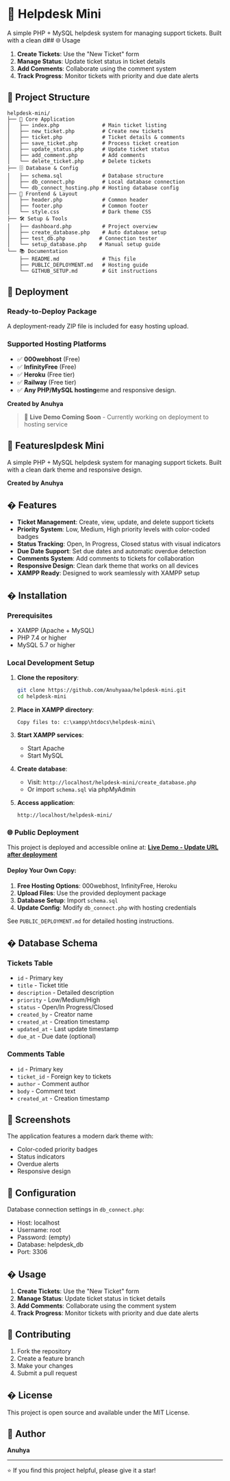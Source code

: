 # 🎫 Helpdesk Mini

A simple PHP + MySQL helpdesk system for managing support tickets. Built with a clean d## 🌐 Usage

1. **Create Tickets**: Use the "New Ticket" form
2. **Manage Status**: Update ticket status in ticket details
3. **Add Comments**: Collaborate using the comment system
4. **Track Progress**: Monitor tickets with priority and due date alerts

## 📁 Project Structure

```
helpdesk-mini/
├── 📄 Core Application
│   ├── index.php              # Main ticket listing
│   ├── new_ticket.php         # Create new tickets  
│   ├── ticket.php             # Ticket details & comments
│   ├── save_ticket.php        # Process ticket creation
│   ├── update_status.php      # Update ticket status
│   ├── add_comment.php        # Add comments
│   └── delete_ticket.php      # Delete tickets
├── 🗄️ Database & Config
│   ├── schema.sql             # Database structure
│   ├── db_connect.php         # Local database connection
│   └── db_connect_hosting.php # Hosting database config
├── 🎨 Frontend & Layout
│   ├── header.php             # Common header
│   ├── footer.php             # Common footer
│   └── style.css              # Dark theme CSS
├── 🛠️ Setup & Tools
│   ├── dashboard.php          # Project overview
│   ├── create_database.php    # Auto database setup
│   ├── test_db.php           # Connection tester
│   └── setup_database.php    # Manual setup guide
└── 📚 Documentation
    ├── README.md              # This file
    ├── PUBLIC_DEPLOYMENT.md   # Hosting guide
    └── GITHUB_SETUP.md        # Git instructions
```

## 🚀 Deployment

### Ready-to-Deploy Package
A deployment-ready ZIP file is included for easy hosting upload.

### Supported Hosting Platforms
- ✅ **000webhost** (Free)
- ✅ **InfinityFree** (Free) 
- ✅ **Heroku** (Free tier)
- ✅ **Railway** (Free tier)
- ✅ **Any PHP/MySQL hosting**eme and responsive design.

**Created by Anuhya**

> 🚧 **Live Demo Coming Soon** - Currently working on deployment to hosting service

## 🚀 Featureslpdesk Mini

A simple PHP + MySQL helpdesk system for managing support tickets. Built with a clean dark theme and responsive design.

**Created by Anuhya**

## � Features

- **Ticket Management**: Create, view, update, and delete support tickets
- **Priority System**: Low, Medium, High priority levels with color-coded badges
- **Status Tracking**: Open, In Progress, Closed status with visual indicators
- **Due Date Support**: Set due dates and automatic overdue detection
- **Comments System**: Add comments to tickets for collaboration
- **Responsive Design**: Clean dark theme that works on all devices
- **XAMPP Ready**: Designed to work seamlessly with XAMPP setup

## � Installation

### Prerequisites
- XAMPP (Apache + MySQL)
- PHP 7.4 or higher
- MySQL 5.7 or higher

### Local Development Setup

1. **Clone the repository**:
   ```bash
   git clone https://github.com/Anuhyaaa/helpdesk-mini.git
   cd helpdesk-mini
   ```

2. **Place in XAMPP directory**:
   ```
   Copy files to: c:\xampp\htdocs\helpdesk-mini\
   ```

3. **Start XAMPP services**:
   - Start Apache
   - Start MySQL

4. **Create database**:
   - Visit: `http://localhost/helpdesk-mini/create_database.php`
   - Or import `schema.sql` via phpMyAdmin

5. **Access application**:
   ```
   http://localhost/helpdesk-mini/
   ```

### 🌐 Public Deployment

This project is deployed and accessible online at:
**[Live Demo - Update URL after deployment](https://your-domain.000webhostapp.com)**

#### Deploy Your Own Copy:
1. **Free Hosting Options**: 000webhost, InfinityFree, Heroku
2. **Upload Files**: Use the provided deployment package
3. **Database Setup**: Import `schema.sql` 
4. **Update Config**: Modify `db_connect.php` with hosting credentials

See `PUBLIC_DEPLOYMENT.md` for detailed hosting instructions.

## �️ Database Schema

### Tickets Table
- `id` - Primary key
- `title` - Ticket title
- `description` - Detailed description
- `priority` - Low/Medium/High
- `status` - Open/In Progress/Closed
- `created_by` - Creator name
- `created_at` - Creation timestamp
- `updated_at` - Last update timestamp
- `due_at` - Due date (optional)

### Comments Table
- `id` - Primary key
- `ticket_id` - Foreign key to tickets
- `author` - Comment author
- `body` - Comment text
- `created_at` - Creation timestamp

## 🎨 Screenshots

The application features a modern dark theme with:
- Color-coded priority badges
- Status indicators
- Overdue alerts
- Responsive design

## 🔧 Configuration

Database connection settings in `db_connect.php`:
- Host: localhost
- Username: root
- Password: (empty)
- Database: helpdesk_db
- Port: 3306

## � Usage

1. **Create Tickets**: Use the "New Ticket" form
2. **Manage Status**: Update ticket status in ticket details
3. **Add Comments**: Collaborate using the comment system
4. **Track Progress**: Monitor tickets with priority and due date alerts

## 🤝 Contributing

1. Fork the repository
2. Create a feature branch
3. Make your changes
4. Submit a pull request

## � License

This project is open source and available under the MIT License.

## 👤 Author

**Anuhya**

---

⭐ If you find this project helpful, please give it a star!